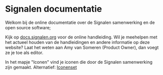 
# Signalen documentatie

Welkom bij de online documentatie over de Signalen samenwerking en de open source software;

Kijk op [docs.signalen.org](https://docs.signalen.org/) voor de online handleiding.
Wil je meehelpen met het actueel houden van de handleidingen en andere informatie op deze website? Laat het weten aan Amy van Someren (Product Owner), dan voegt ze je toe als editor.

In het mapje "Iconen" vind je iconen die door de Signalen samenwerking zijn gemaakt.
Alternatief: [Iconenset](https://github.com/OpenGemeenten/Iconenset/)


